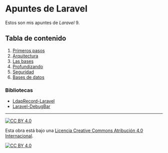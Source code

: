 # Apuntes de Laravel

Estos son mis apuntes de *Laravel* 9.

## Tabla de contenido

1. [Primeros pasos](capitulos/01-primeros-pasos.md)
1. [Arquitectura](capitulos/02-arquitectura.md)
1. [Las bases](capitulos/03-bases.md)
1. [Profundizando](capitulos/04-profundizando.md)
1. [Seguridad](capitulos/05-seguridad.md)
1. [Bases de datos](capitulos/06-bases-de-datos.md)

### Bibliotecas

- [LdapRecord-Laravel](capitulos/ldaprecord-laravel.md)
- [Laravel-DebugBar](capitulos/laravel-debugbar.md)

---

[![CC BY 4.0][cc-by-shield]][cc-by]

Esta obra está bajo una
[Licencia Creative Commons Atribución 4.0 Internacional][cc-by].

[![CC BY 4.0][cc-by-image]][cc-by]

[cc-by]: https://creativecommons.org/licenses/by/4.0/deed.es
[cc-by-image]: https://i.creativecommons.org/l/by/4.0/88x31.png
[cc-by-shield]: https://img.shields.io/badge/License-CC%20BY%204.0-lightgrey.svg
